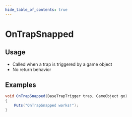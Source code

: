 ```yaml
---
hide_table_of_contents: true
---
```


# OnTrapSnapped

## Usage

* Called when a trap is triggered by a game object
* No return behavior

## Examples

```csharp title=""
void OnTrapSnapped(BaseTrapTrigger trap, GameObject go)
{
    Puts("OnTrapSnapped works!");
}
```
